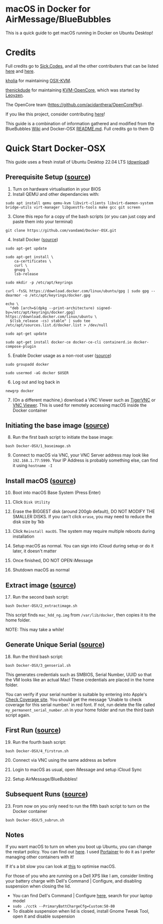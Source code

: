 # macOS in Docker for AirMessage/BlueBubbles

This is a quick guide to get macOS running in Docker on Ubuntu Desktop!

# Credits

Full credits go to [Sick.Codes](https://sick.codes/), and all the other contributers that can be listed [here](https://github.com/sickcodes/Docker-OSX/blob/master/CREDITS.md) and [here](https://github.com/sickcodes/Docker-OSX/graphs/contributors). 

[kholia](https://twitter.com/kholia) for maintaining [OSX-KVM](https://github.com/kholia/OSX-KVM).

[thenickdude](https://github.com/thenickdude) for maintaining [KVM-OpenCore](https://github.com/thenickdude/KVM-Opencore), which was started by [Leoyzen](https://github.com/Leoyzen/).

The OpenCore team (https://github.com/acidanthera/OpenCorePkg).

If you like this project, consider contributing [here](https://github.com/sickcodes/Docker-OSX)!

This guide is a combination of information gathered and modified from the BlueBubbles [Wiki](https://docs.bluebubbles.app/server/advanced/macos-virtualization/running-macos-via-docker#extract-image) and Docker-OSX [README.md](https://github.com/sickcodes/Docker-OSX#readme). Full credits go to them 😊


# Quick Start Docker-OSX

This guide uses a fresh install of Ubuntu Desktop 22.04 LTS ([download](https://ubuntu.com/download/desktop/thank-you?version=22.04.1&architecture=amd64))

## Prerequisite Setup ([source](https://github.com/sickcodes/Docker-OSX#initial-setup))
1. Turn on hardware virtualisation in your BIOS
2. Install QEMU and other dependancies with:

```
sudo apt install qemu qemu-kvm libvirt-clients libvirt-daemon-system bridge-utils virt-manager libguestfs-tools make gcc git screen
```

3. Clone this repo for a copy of the bash scripts (or you can just copy and paste them into your terminal)

```
git clone https://github.com/vandamd/Docker-OSX.git
```

4. Install Docker ([source](https://docs.docker.com/engine/install/ubuntu/))

```
sudo apt-get update

sudo apt-get install \
    ca-certificates \
    curl \
    gnupg \
    lsb-release

sudo mkdir -p /etc/apt/keyrings

curl -fsSL https://download.docker.com/linux/ubuntu/gpg | sudo gpg --dearmor -o /etc/apt/keyrings/docker.gpg

echo \
  "deb [arch=$(dpkg --print-architecture) signed-by=/etc/apt/keyrings/docker.gpg] https://download.docker.com/linux/ubuntu \
  $(lsb_release -cs) stable" | sudo tee /etc/apt/sources.list.d/docker.list > /dev/null

sudo apt-get update

sudo apt-get install docker-ce docker-ce-cli containerd.io docker-compose-plugin
```

5. Enable Docker usage as a non-root user ([source](https://docs.docker.com/engine/install/linux-postinstall/))

```
sudo groupadd docker

sudo usermod -aG docker $USER
```

6. Log out and log back in

```
newgrp docker
```

7. (On a different machine,) download a VNC Viewer such as [TigerVNC](https://tigervnc.org/) or [VNC Viewer](https://www.realvnc.com/en/connect/download/viewer/macos/). This is used for remotely accessing macOS inside the Docker container


## Initiating the base image ([source](https://docs.bluebubbles.app/server/advanced/macos-virtualization/running-macos-via-docker#initiate-base-image))
8. Run the first bash script to initiate the base image:

```
bash Docker-OSX/1_baseimage.sh
```

9. Connect to macOS via VNC, your VNC Server address may look like `192.168.1.77:5999`. Your IP Address is probably something else, can find it using `hostname -I`


## Install macOS ([source](https://github.com/sickcodes/Docker-OSX#additional-boot-instructions-for-when-you-are-creating-your-container))
10. Boot into macOS Base System (Press Enter)

11. Click `Disk Utility`

12. Erase the BIGGEST disk (around 200gb default), DO NOT MODIFY THE SMALLER DISKS. If you can't click `erase`, you may need to reduce the disk size by 1kb

13. Click `Reinstall macOS`. The system may require multiple reboots during installation

14. Setup macOS as normal. You can sign into iCloud during setup or do it later, it doesn't matter

15. Once finished, DO NOT OPEN iMessage

16. Shutdown macOS as normal


## Extract image ([source](https://docs.bluebubbles.app/server/advanced/macos-virtualization/running-macos-via-docker#extract-image))
17. Run the second bash script:

```
bash Docker-OSX/2_extractimage.sh
```

This script finds `mac_hdd_ng.img` from `/var/lib/docker`, then copies it to the home folder.

NOTE: This may take a while!


## Generate Unique Serial ([source](https://docs.bluebubbles.app/server/advanced/macos-virtualization/running-macos-via-docker#generate-unique-serial))
18. Run the third bash script:

```
bash Docker-OSX/3_genserial.sh
```

This generates credentials such as SMBIOS, Serial Number, UUID so that the VM looks like an actual Mac! These credentials are placed in the home folder.

You can verify if your serial number is suitable by entering into Apple's [Check Coverage site](https://checkcoverage.apple.com/). You should get the message 'Unable to check coverage for this serial number.' in red font. If not, run delete the file called `my_permanent_serial_number.sh` in your home folder and run the third bash script again.


## First Run ([source](https://docs.bluebubbles.app/server/advanced/macos-virtualization/running-macos-via-docker#first-run))
19. Run the fourth bash script:

```
bash Docker-OSX/4_firstrun.sh
```

20. Connect via VNC using the same address as before

21. Login to macOS as usual, open iMessage and setup iCloud Sync

22. Setup AirMessage/BlueBubbles!


## Subsequent Runs ([source](https://docs.bluebubbles.app/server/advanced/macos-virtualization/running-macos-via-docker#subsequent-run))
23. From now on you only need to run the fifth bash script to turn on the Docker container

```
bash Docker-OSX/5_subrun.sh
```

## Notes

If you want macOS to turn on when you boot up Ubuntu, you can change the restart policy. You can find out [here](https://docs.docker.com/config/containers/start-containers-automatically/). I used [Portainer](https://www.portainer.io/) to do it as I prefer managing other containers with it!

If it's a bit slow you can look at [this](https://github.com/sickcodes/osx-optimizer) to optimise macOS.

For those of you who are running on a Dell XPS like I am, consider limiting your battery charge with Dell's Command | Configure, and disabling suspension when closing the lid. 
- You can find Dell's Command | Configure [here](https://www.dell.com/support/home/en-uk/?lwp=rt), search for your laptop model
- `sudo ./cctk --PrimaryBattChargeCfg=Custom:50-80`
- To disable suspension when lid is closed, install Gnome Tweak Tool, open it and disable suspension 
